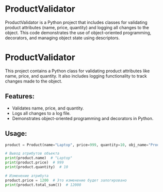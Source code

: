 # ProductValidator
ProductValidator is a Python project that includes classes for validating product attributes (name, price, quantity) and logging all changes to the object. This code demonstrates the use of object-oriented programming, decorators, and managing object state using descriptors.
# ProductValidator

This project contains a Python class for validating product attributes like name, price, and quantity. It also includes logging functionality to track changes made to the object.

## Features:
- Validates name, price, and quantity.
- Logs all changes to a log file.
- Demonstrates object-oriented programming and decorators in Python.

## Usage:

```python
product = Product(name="Laptop", price=999, quantity=10, obj_name="Product1")

# Вывод атрибутов объекта
print(product.name)  # "Laptop"
print(product.price)  # 999
print(product.quantity)  # 10

# Изменение атрибута
product.price = 1200  # Это изменение будет залогировано
print(product.total_sum())  # 12000
